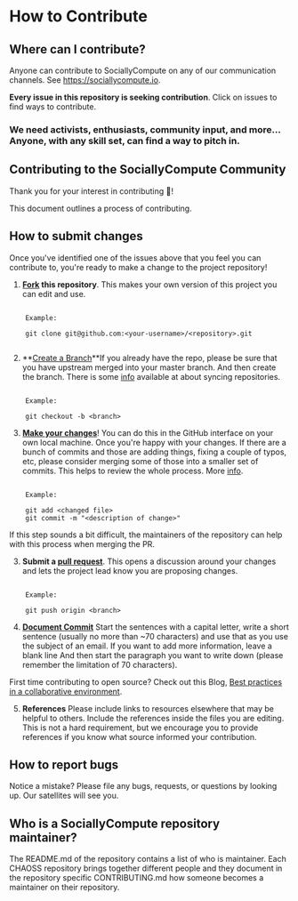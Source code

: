 # How to Contribute

## Where can I contribute?

Anyone can contribute to SociallyCompute on any of our communication channels. See https://sociallycompute.io.

**Every issue in this repository is seeking contribution**. Click on issues to find ways to contribute. 

### We need activists, enthusiasts, community input, and more… Anyone, with any skill set, can find a way to pitch in.

## Contributing to the SociallyCompute Community

Thank you for your interest in contributing :tada:!

This document outlines a process of contributing.

## How to submit changes

Once you've identified one of the issues above that you feel you can contribute to, you're ready to make a change to the project repository!

1. **[Fork](https://help.github.com/articles/fork-a-repo/) this repository**. This makes your own version of this project you can edit and use.

```

    Example:

    git clone git@github.com:<your-username>/<repository>.git
    
```

2. **[Create a Branch](https://github.com/Kunena/Kunena-Forum/wiki/Create-a-new-branch-with-git-and-manage-branches)**If you already have the repo, please be sure that you have upstream merged into your master branch. And then create the branch. There is some [info](https://help.github.com/articles/syncing-a-fork) available at about syncing repositories.

```

    Example:

    git checkout -b <branch>

```

3. **[Make your changes](https://guides.github.com/activities/forking/#making-changes)**! You can do this in the GitHub interface on your own local machine. Once you're happy with your changes. If there are a bunch of commits and those are adding things, fixing a couple of typos, etc, please consider merging some of those into a smaller set of commits. This helps to review the whole process. More [info](https://blog.carbonfive.com/2017/08/28/always-squash-and-rebase-your-git-commits/).

```

    Example:

    git add <changed file>
    git commit -m "<description of change>"

```

If this step sounds a bit difficult, the maintainers of the repository can help with this process when merging the PR.

3. **Submit a [pull request](https://help.github.com/articles/proposing-changes-to-a-project-with-pull-requests/)**. This opens a discussion around your changes and lets the project lead know you are proposing changes.

```

    Example:

    git push origin <branch>

```

4. **[Document Commit](https://medium.com/@steveamaza/how-to-write-a-proper-git-commit-message-e028865e5791)** Start the sentences with a capital letter, write a short sentence (usually no more than ~70 characters) and use that as you use the subject of an email.
    If you want to add more information, leave a blank line
    And then start the paragraph you want to write down (please remember the limitation of 70 characters).
   
First time contributing to open source? Check out this Blog, [Best practices in a collaborative environment](https://channelcs.github.io/best-practices-in-a-collaborative-environment.html).

5. **References** Please include links to resources elsewhere that may be helpful to others. Include the references inside the files you are editing. This is not a hard requirement, but we encourage you to provide references if you know what source informed your contribution.

## How to report bugs

Notice a mistake? Please file any bugs, requests, or questions by looking up. Our satellites will see you. 

## Who is a SociallyCompute repository maintainer?

The README.md of the repository contains a list of who is maintainer. Each CHAOSS repository brings together different people and they document in the repository specific CONTRIBUTING.md how someone becomes a maintainer on their repository.

